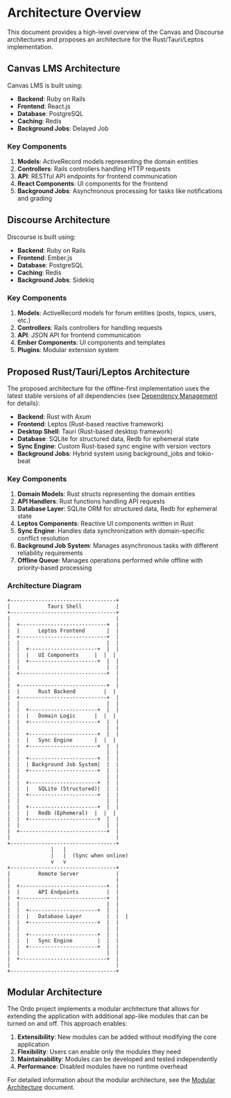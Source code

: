 # Architecture Overview

This document provides a high-level overview of the Canvas and Discourse architectures and proposes an architecture for the Rust/Tauri/Leptos implementation.

## Canvas LMS Architecture

Canvas LMS is built using:

- **Backend**: Ruby on Rails
- **Frontend**: React.js
- **Database**: PostgreSQL
- **Caching**: Redis
- **Background Jobs**: Delayed Job

### Key Components

1. **Models**: ActiveRecord models representing the domain entities
2. **Controllers**: Rails controllers handling HTTP requests
3. **API**: RESTful API endpoints for frontend communication
4. **React Components**: UI components for the frontend
5. **Background Jobs**: Asynchronous processing for tasks like notifications and grading

## Discourse Architecture

Discourse is built using:

- **Backend**: Ruby on Rails
- **Frontend**: Ember.js
- **Database**: PostgreSQL
- **Caching**: Redis
- **Background Jobs**: Sidekiq

### Key Components

1. **Models**: ActiveRecord models for forum entities (posts, topics, users, etc.)
2. **Controllers**: Rails controllers for handling requests
3. **API**: JSON API for frontend communication
4. **Ember Components**: UI components and templates
5. **Plugins**: Modular extension system

## Proposed Rust/Tauri/Leptos Architecture

The proposed architecture for the offline-first implementation uses the latest stable versions of all dependencies (see [Dependency Management](../development/dependency_management.md) for details):

- **Backend**: Rust with Axum
- **Frontend**: Leptos (Rust-based reactive framework)
- **Desktop Shell**: Tauri (Rust-based desktop framework)
- **Database**: SQLite for structured data, Redb for ephemeral state
- **Sync Engine**: Custom Rust-based sync engine with version vectors
- **Background Jobs**: Hybrid system using background_jobs and tokio-beat

### Key Components

1. **Domain Models**: Rust structs representing the domain entities
2. **API Handlers**: Rust functions handling API requests
3. **Database Layer**: SQLite ORM for structured data, Redb for ephemeral state
4. **Leptos Components**: Reactive UI components written in Rust
5. **Sync Engine**: Handles data synchronization with domain-specific conflict resolution
6. **Background Job System**: Manages asynchronous tasks with different reliability requirements
7. **Offline Queue**: Manages operations performed while offline with priority-based processing

### Architecture Diagram

```
+----------------------------------+
|            Tauri Shell           |
+----------------------------------+
|                                  |
|  +----------------------------+  |
|  |      Leptos Frontend       |  |
|  +----------------------------+  |
|  |                            |  |
|  |  +----------------------+  |  |
|  |  |   UI Components     |  |  |
|  |  +----------------------+  |  |
|  |                            |  |
|  +----------------------------+  |
|                                  |
|  +----------------------------+  |
|  |      Rust Backend         |  |
|  +----------------------------+  |
|  |                            |  |
|  |  +----------------------+  |  |
|  |  |   Domain Logic      |  |  |
|  |  +----------------------+  |  |
|  |                            |  |
|  |  +----------------------+  |  |
|  |  |   Sync Engine       |  |  |
|  |  +----------------------+  |  |
|  |                            |  |
|  |  +----------------------+  |  |
|  |  | Background Job System|  |  |
|  |  +----------------------+  |  |
|  |                            |  |
|  |  +----------------------+  |  |
|  |  |   SQLite (Structured)|  |  |
|  |  +----------------------+  |  |
|  |                            |  |
|  |  +----------------------+  |  |
|  |  |   Redb (Ephemeral)  |  |  |
|  |  +----------------------+  |  |
|  |                            |  |
|  +----------------------------+  |
|                                  |
+----------------------------------+
              |   |
              |   |  (Sync when online)
              v   v
+----------------------------------+
|         Remote Server            |
|                                  |
|  +----------------------------+  |
|  |      API Endpoints         |  |
|  +----------------------------+  |
|  |                            |  |
|  |  +----------------------+  |  |
|  |  |   Database Layer        |  |  |
|  |  +----------------------+  |  |
|  |                            |  |
|  |  +----------------------+  |  |
|  |  |   Sync Engine        |  |  |
|  |  +----------------------+  |  |
|  |                            |  |
|  +----------------------------+  |
|                                  |
+----------------------------------+
```

## Modular Architecture

The Ordo project implements a modular architecture that allows for extending the application with additional app-like modules that can be turned on and off. This approach enables:

1. **Extensibility**: New modules can be added without modifying the core application
2. **Flexibility**: Users can enable only the modules they need
3. **Maintainability**: Modules can be developed and tested independently
4. **Performance**: Disabled modules have no runtime overhead

For detailed information about the modular architecture, see the [Modular Architecture](modular_architecture.md) document.
